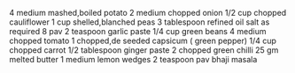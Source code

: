 4 medium mashed,boiled potato
2 medium chopped onion
1/2 cup chopped cauliflower
1 cup shelled,blanched peas
3 tablespoon refined oil
salt as required
8 pav
2 teaspoon garlic paste
1/4 cup green beans
4 medium chopped tomato
1 chopped,de seeded capsicum ( green pepper)
1/4 cup chopped carrot
1/2 tablespoon ginger paste
2 chopped green chilli
25 gm melted butter
1 medium lemon wedges
2 teaspoon pav bhaji masala